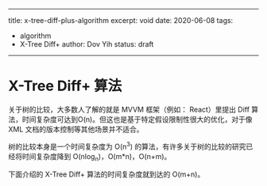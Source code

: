 
---
title: x-tree-diff-plus-algorithm
excerpt: void
date: 2020-06-08
tags:
  - algorithm
  - X-Tree Diff+
author: Dov Yih
status: draft
---

# X-Tree Diff+ 算法

关于树的比较，大多数人了解的就是 MVVM 框架（例如： React）里提出 Diff 算法，时间复杂度可达到O(n)。但这也是基于特定假设限制性很大的优化，对于像 XML 文档的版本控制等其他场景并不适合。

树的比较本身是一个时间复杂度为 O(n<sup>3</sup>) 的算法，有许多关于树的比较的研究已经将时间复杂度降到 O(nlog<sub>n</sub>)，O(m*n)，O(n+m)。

下面介绍的 X-Tree Diff+ 算法的时间复杂度就到达的 O(m+n)。